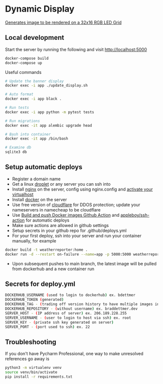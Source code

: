 # Dynamic Display

[Generates image to be rendered on a 32x16 RGB LED Grid](https://medium.com/@bdettmer/displaying-weather-on-a-32x16-led-matrix-ce9281dc67a9)

## Local development

Start the server by running the following and visit [http://localhost:5000](http://localhost:5000)
```bash
docker-compose build
docker-compose up
```

Useful commands
```bash
# Update the banner display
docker exec -i app ./update_display.sh

# Auto format
docker exec -i app black .

# Run tests
docker exec -i app python -m pytest tests

# Run migrations
docker exec -it app alembic upgrade head

# Bash into container 
docker exec -it app /bin/bash

# Examine db
sqlite3 db
```

## Setup automatic deploys
- Register a domain name
- Get a linux [droplet](https://cloud.digitalocean.com/droplets) or any server you can ssh into
- Install [nginx](https://www.nginx.com/resources/wiki/start/topics/tutorials/install/) on the
  server, config using nginx.config and [activate your virtualhost](https://ubuntu.com/tutorials/install-and-configure-nginx#5-activating-virtual-host-and-testing-results)
- Install [docker](https://docs.docker.com/engine/install/) on the server
- Use free version of [cloudflare](https://www.cloudflare.com/) for DDOS protection; update your
  nameservers in namecheap to be
  cloudflare
- Use [Build and push Docker images Github Action](https://github.com/marketplace/actions/build-and-push-docker-images?version=v2.0.1) and [appleboy/ssh-action](https://github.com/appleboy/ssh-action) for automatic deploys
- Make sure actions are allowed in github settings
- Setup secrets in your github repo for .github/deploys.yml
- For your first deploy, ssh into your server and run your container manually, for example 
```bash
docker build -t weatherreporter:home .
docker run -d --restart on-failure --name=app -p 5000:5000 weatherreporter:home
```
- Upon subsequent pushes to main branch, the latest image will be pulled from dockerhub and a new container run
 
## Secrets for deploy.yml 
```bash
DOCKERHUB_USERNAME (used to login to dockerhub) ex. bdettmer
DOCKERHUB_TOKEN (generated)
DOCKERHUB_TAG - (trading off version history to have multiple images in one for free tier) ex. home
DOCKERHUB_REPOSITORY - (without username) ex. braddettmer.dev
SERVER_HOST - (IP address of server) ex. 206.189.228.255
SERVER_USERNAME - (user to login to host via ssh) ex. root
SERVER_KEY - (private ssh key generated on server)
SERVER_PORT - (port used to ssh) ex. 22
```

## Troubleshooting
If you don't have Pycharm Professional, one way to make unresolved references go away is
```bash
python3 -m virtualenv venv
source venv/bin/activate
pip install -r requirements.txt
```
